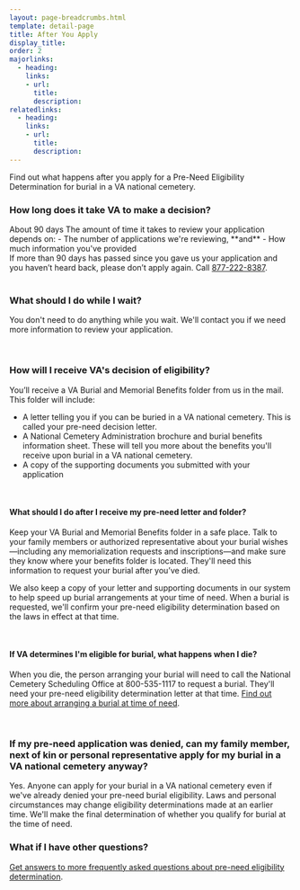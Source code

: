 ```yaml
---
layout: page-breadcrumbs.html
template: detail-page
title: After You Apply
display_title: 
order: 2
majorlinks: 
  - heading: 
    links: 
    - url: 
      title: 
      description: 
relatedlinks:
  - heading: 
    links: 
    - url: 
      title: 
      description: 
---
```

Find out what happens after you apply for a Pre-Need Eligibility Determination for burial in a VA national cemetery.

### How long does it take VA to make a decision?

<div class="card information" markdown="0">
<span class="number">About 90 days</span>
<span class="description">The amount of time it takes to review your application depends on:
- The number of applications we're reviewing, **and**
- How much information you've provided <br />
If more than 90 days has passed since you gave us your application and you haven’t heard back, please don’t apply again. Call <a href="tel:+18772228387">877-222-8387</a>.</span>
</div>

<br>

### What should I do while I wait?

You don't need to do anything while you wait. We'll contact you if we need more information to review your application. 

<br>

### How will I receive VA's decision of eligibility?

You’ll receive a VA Burial and Memorial Benefits folder from us in the mail. This folder will include:

- A letter telling you if you can be buried in a VA national cemetery. This is called your pre-need decision letter. 
- A National Cemetery Administration brochure and burial benefits information sheet. These will tell you more about the benefits you'll receive upon burial in a VA national cemetery.
- A copy of the supporting documents you submitted with your application

<br>

#### What should I do after I receive my pre-need letter and folder?

Keep your VA Burial and Memorial Benefits folder in a safe place. Talk to your family members or authorized representative about your burial wishes—including any memorialization requests and inscriptions—and make sure they know where your benefits folder is located. They'll need this information to request your burial after you’ve died. 

We also keep a copy of your letter and supporting documents in our system to help speed up burial arrangements at your time of need. When a burial is requested, we'll confirm your pre-need eligibility determination based on the laws in effect at that time.

<br>

#### If VA determines I'm eligible for burial, what happens when I die?

When you die, the person arranging your burial will need to call the National Cemetery Scheduling Office at 800-535-1117 to request a burial. They'll need your pre-need eligibility determination letter at that time. [Find out more about arranging a burial at time of need](/burials-and-memorials/burial-planning).

<br>

### If my pre-need application was denied, can my family member, next of kin or personal representative apply for my burial in a VA national cemetery anyway?

Yes. Anyone can apply for your burial in a VA national cemetery even if we've already denied your pre-need burial eligibility. Laws and personal circumstances may change eligibility determinations made at an earlier time. We'll make the final determination of whether you qualify for burial at the time of need.

### What if I have other questions?

[Get answers to more frequently asked questions about pre-need eligibility determination](https://www.cem.va.gov/CEM/pre-need/FAQ/).
